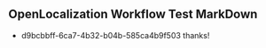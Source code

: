 ## OpenLocalization Workflow Test MarkDown
* d9bcbbff-6ca7-4b32-b04b-585ca4b9f503 thanks!

<!--HONumber=Jul16_HO2-->


